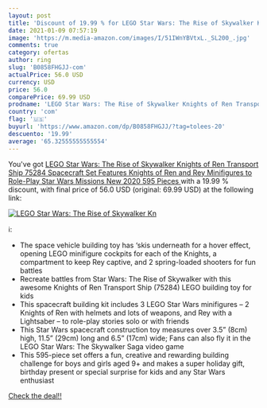```yaml
---
layout: post
title: 'Discount of 19.99 % for LEGO Star Wars: The Rise of Skywalker Kn'
date: 2021-01-09 07:57:19
image: 'https://m.media-amazon.com/images/I/51IWnYBVtxL._SL200_.jpg'
comments: true
category: ofertas
author: ring
slug: 'B0858FHGJJ-com'
actualPrice: 56.0 USD
currency: USD
price: 56.0
comparePrice: 69.99 USD
prodname: 'LEGO Star Wars: The Rise of Skywalker Knights of Ren Transport Ship 75284 Spacecraft Set  Features Knights of Ren and Rey Minifigures to Role-Play Star Wars Missions  New 2020  595 Pieces '
country: 'com'
flag: '🇺🇸'
buyurl: 'https://www.amazon.com/dp/B0858FHGJJ/?tag=tolees-20'
descuento: '19.99'
average: '65.32555555555554'
---
```


You've got [LEGO Star Wars: The Rise of Skywalker Knights of Ren Transport Ship 75284 Spacecraft Set  Features Knights of Ren and Rey Minifigures to Role-Play Star Wars Missions  New 2020  595 Pieces ](https://www.amazon.com/dp/B0858FHGJJ/?tag=tolees-20) with a  19.99 % discount, with final price of 56.0 USD (original: 69.99 USD) at the following link:

[![LEGO Star Wars: The Rise of Skywalker Kn](https://m.media-amazon.com/images/I/51IWnYBVtxL._SL200_.jpg)](https://www.amazon.com/dp/B0858FHGJJ/?tag=tolees-20)

ℹ️:

- The space vehicle building toy has ‘skis underneath for a hover effect, opening LEGO minifigure cockpits for each of the Knights, a compartment to keep Rey captive, and 2 spring-loaded shooters for fun battles
- Recreate battles from Star Wars: The Rise of Skywalker with this awesome Knights of Ren Transport Ship (75284) LEGO building toy for kids
- This spacecraft building kit includes 3 LEGO Star Wars minifigures – 2 Knights of Ren with helmets and lots of weapons, and Rey with a Lightsaber – to role-play stories solo or with friends
- This Star Wars spacecraft construction toy measures over 3.5” (8cm) high, 11.5” (29cm) long and 6.5” (17cm) wide; Fans can also fly it in the LEGO Star Wars: The Skywalker Saga video game
- This 595-piece set offers a fun, creative and rewarding building challenge for boys and girls aged 9+ and makes a super holiday gift, birthday present or special surprise for kids and any Star Wars enthusiast

[Check the deal!!](https://www.amazon.com/dp/B0858FHGJJ/?tag=tolees-20)
